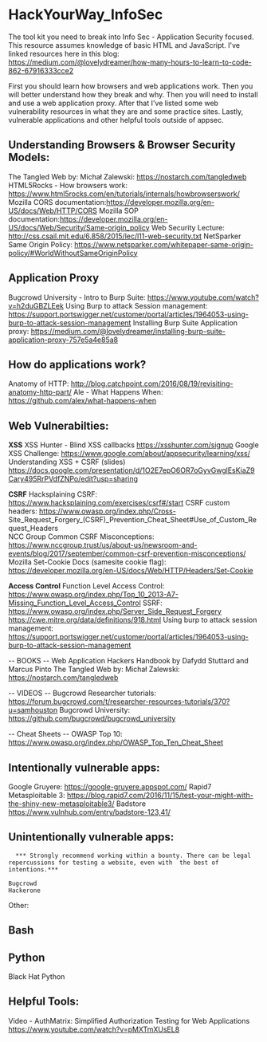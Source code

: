 # HackYourWay_InfoSec
The tool kit you need to break into Info Sec - Application Security focused.
This resource assumes knowledge of basic HTML and JavaScript. I've linked resources here in this blog: https://medium.com/@lovelydreamer/how-many-hours-to-learn-to-code-862-67916333cce2


First you should learn how browsers and web applications work. Then you will better understand how they break and why.
Then you will need to install and use a web application proxy. After that I've listed some web vulnerability resources in what they are and some practice sites. Lastly, vulnerable applications and other helpful tools outside of appsec. 

  
## Understanding Browsers & Browser Security Models:
  The Tangled Web by: Michał Zalewski: https://nostarch.com/tangledweb
  HTML5Rocks - How browsers work: https://www.html5rocks.com/en/tutorials/internals/howbrowserswork/
  Mozilla CORS documentation:https://developer.mozilla.org/en-US/docs/Web/HTTP/CORS
  Mozilla SOP documentation:https://developer.mozilla.org/en-US/docs/Web/Security/Same-origin_policy
  Web Security Lecture: http://css.csail.mit.edu/6.858/2015/lec/l11-web-security.txt
  NetSparker Same Origin Policy: https://www.netsparker.com/whitepaper-same-origin-policy/#WorldWithoutSameOriginPolicy
  
  ## Application Proxy
  Bugcrowd University - Intro to Burp Suite: https://www.youtube.com/watch?v=h2duGBZLEek
  Using Burp to attack Session management: https://support.portswigger.net/customer/portal/articles/1964053-using-burp-to-attack-session-management
  Installing Burp Suite Application proxy: https://medium.com/@lovelydreamer/installing-burp-suite-application-proxy-757e5a4e85a8
  
## How do applications work?
  Anatomy of HTTP: http://blog.catchpoint.com/2016/08/19/revisiting-anatomy-http-part/
  Ale - What Happens When: https://github.com/alex/what-happens-when
  
## Web Vulnerabilties:
   
  ****XSS****
  XSS Hunter - Blind XSS callbacks https://xsshunter.com/signup
  Google XSS Challenge: https://www.google.com/about/appsecurity/learning/xss/
  Understanding XSS + CSRF (slides) https://docs.google.com/presentation/d/1O2E7epO6OR7oGyvGwglEsKiaZ9Cary495RrPVdfZNPo/edit?usp=sharing

    
  ****CSRF****
  Hacksplaining CSRF: https://www.hacksplaining.com/exercises/csrf#/start
  CSRF custom headers: https://www.owasp.org/index.php/Cross-     Site_Request_Forgery_(CSRF)_Prevention_Cheat_Sheet#Use_of_Custom_Request_Headers  
  NCC Group Common CSRF Misconceptions: https://www.nccgroup.trust/us/about-us/newsroom-and-events/blog/2017/september/common-csrf-prevention-misconceptions/
  Mozilla Set-Cookie Docs (samesite cookie flag): https://developer.mozilla.org/en-US/docs/Web/HTTP/Headers/Set-Cookie
  
  ****Access Control****
  Function Level Access Control: 
  https://www.owasp.org/index.php/Top_10_2013-A7-Missing_Function_Level_Access_Control
  SSRF:
  https://www.owasp.org/index.php/Server_Side_Request_Forgery
  https://cwe.mitre.org/data/definitions/918.html
  Using burp to attack session management: https://support.portswigger.net/customer/portal/articles/1964053-using-burp-to-attack-session-management
  
  
  -- BOOKS --
    Web Application Hackers Handbook by Dafydd Stuttard and Marcus Pinto
    The Tangled Web by: Michał Zalewski: https://nostarch.com/tangledweb
  
  
  -- VIDEOS --
  Bugcrowd Researcher tutorials: https://forum.bugcrowd.com/t/researcher-resources-tutorials/370?u=samhouston
  Bugcrowd University: https://github.com/bugcrowd/bugcrowd_university
  
  -- Cheat Sheets --
  OWASP Top 10: https://www.owasp.org/index.php/OWASP_Top_Ten_Cheat_Sheet
    
 ## Intentionally vulnerable apps:
  Google Gruyere: https://google-gruyere.appspot.com/
  Rapid7 Metasploitable 3: https://blog.rapid7.com/2016/11/15/test-your-might-with-the-shiny-new-metasploitable3/
  Badstore https://www.vulnhub.com/entry/badstore-123,41/
  
  ## Unintentionally vulnerable apps:
      *** Strongly recommend working within a bounty. There can be legal repercussions for testing a website, even with  the best of intentions.***
      
    Bugcrowd
    Hackerone
   
   
Other:   
## Bash

  
## Python
  Black Hat Python
  
  ## Helpful Tools:
  Video - AuthMatrix: Simplified Authorization Testing for Web Applications https://www.youtube.com/watch?v=pMXTmXUsEL8
